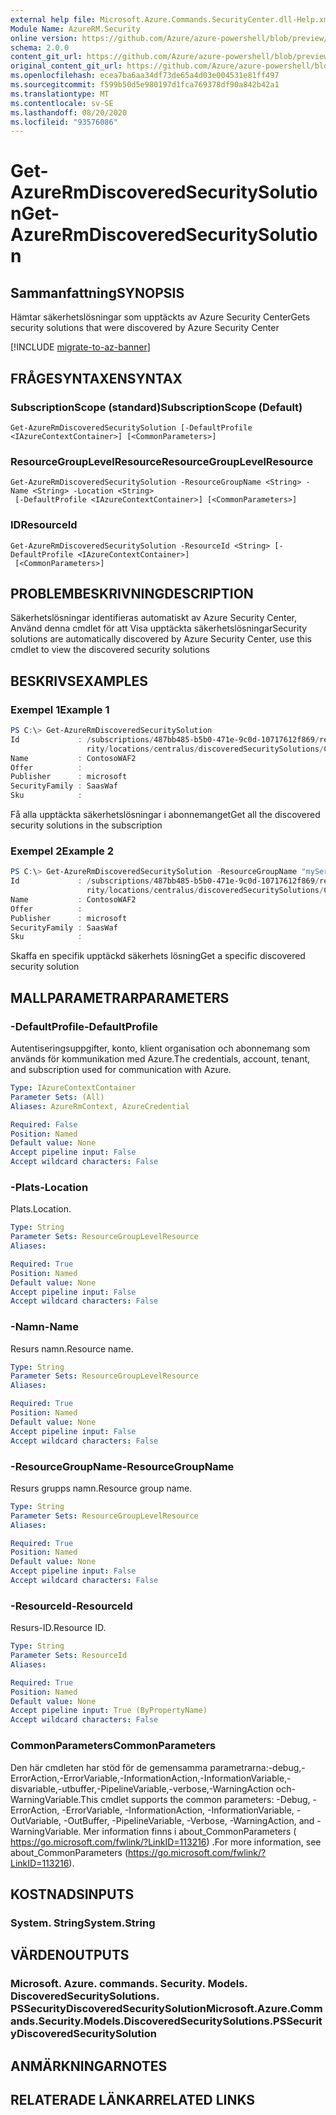 ```yaml
---
external help file: Microsoft.Azure.Commands.SecurityCenter.dll-Help.xml
Module Name: AzureRM.Security
online version: https://github.com/Azure/azure-powershell/blob/preview/src/ResourceManager/Security/Commands.Security/help/Get-AzureRmDiscoveredSecuritySolution.md
schema: 2.0.0
content_git_url: https://github.com/Azure/azure-powershell/blob/preview/src/ResourceManager/Security/Commands.Security/help/Get-AzureRmDiscoveredSecuritySolution.md
original_content_git_url: https://github.com/Azure/azure-powershell/blob/preview/src/ResourceManager/Security/Commands.Security/help/Get-AzureRmDiscoveredSecuritySolution.md
ms.openlocfilehash: ecea7ba6aa34df73de65a4d03e004531e81ff497
ms.sourcegitcommit: f599b50d5e980197d1fca769378df90a842b42a1
ms.translationtype: MT
ms.contentlocale: sv-SE
ms.lasthandoff: 08/20/2020
ms.locfileid: "93576086"
---
```

# <span data-ttu-id="67f85-101">Get-AzureRmDiscoveredSecuritySolution</span><span class="sxs-lookup"><span data-stu-id="67f85-101">Get-AzureRmDiscoveredSecuritySolution</span></span>

## <span data-ttu-id="67f85-102">Sammanfattning</span><span class="sxs-lookup"><span data-stu-id="67f85-102">SYNOPSIS</span></span>
<span data-ttu-id="67f85-103">Hämtar säkerhetslösningar som upptäckts av Azure Security Center</span><span class="sxs-lookup"><span data-stu-id="67f85-103">Gets security solutions that were discovered by Azure Security Center</span></span>

[!INCLUDE [migrate-to-az-banner](../../includes/migrate-to-az-banner.md)]

## <span data-ttu-id="67f85-104">FRÅGESYNTAXEN</span><span class="sxs-lookup"><span data-stu-id="67f85-104">SYNTAX</span></span>

### <span data-ttu-id="67f85-105">SubscriptionScope (standard)</span><span class="sxs-lookup"><span data-stu-id="67f85-105">SubscriptionScope (Default)</span></span>
```
Get-AzureRmDiscoveredSecuritySolution [-DefaultProfile <IAzureContextContainer>] [<CommonParameters>]
```

### <span data-ttu-id="67f85-106">ResourceGroupLevelResource</span><span class="sxs-lookup"><span data-stu-id="67f85-106">ResourceGroupLevelResource</span></span>
```
Get-AzureRmDiscoveredSecuritySolution -ResourceGroupName <String> -Name <String> -Location <String>
 [-DefaultProfile <IAzureContextContainer>] [<CommonParameters>]
```

### <span data-ttu-id="67f85-107">ID</span><span class="sxs-lookup"><span data-stu-id="67f85-107">ResourceId</span></span>
```
Get-AzureRmDiscoveredSecuritySolution -ResourceId <String> [-DefaultProfile <IAzureContextContainer>]
 [<CommonParameters>]
```

## <span data-ttu-id="67f85-108">PROBLEMBESKRIVNING</span><span class="sxs-lookup"><span data-stu-id="67f85-108">DESCRIPTION</span></span>
<span data-ttu-id="67f85-109">Säkerhetslösningar identifieras automatiskt av Azure Security Center, Använd denna cmdlet för att Visa upptäckta säkerhetslösningar</span><span class="sxs-lookup"><span data-stu-id="67f85-109">Security solutions are automatically discovered by Azure Security Center, use this cmdlet to view the discovered security solutions</span></span>

## <span data-ttu-id="67f85-110">BESKRIVS</span><span class="sxs-lookup"><span data-stu-id="67f85-110">EXAMPLES</span></span>

### <span data-ttu-id="67f85-111">Exempel 1</span><span class="sxs-lookup"><span data-stu-id="67f85-111">Example 1</span></span>
```powershell
PS C:\> Get-AzureRmDiscoveredSecuritySolution
Id             : /subscriptions/487bb485-b5b0-471e-9c0d-10717612f869/resourceGroups/myService1/providers/Microsoft.Secu
                 rity/locations/centralus/discoveredSecuritySolutions/ContosoWAF2
Name           : ContosoWAF2
Offer          : 
Publisher      : microsoft
SecurityFamily : SaasWaf
Sku            :
```

<span data-ttu-id="67f85-112">Få alla upptäckta säkerhetslösningar i abonnemanget</span><span class="sxs-lookup"><span data-stu-id="67f85-112">Get all the discovered security solutions in the subscription</span></span>

### <span data-ttu-id="67f85-113">Exempel 2</span><span class="sxs-lookup"><span data-stu-id="67f85-113">Example 2</span></span>
```powershell
PS C:\> Get-AzureRmDiscoveredSecuritySolution -ResourceGroupName "myService1" -Location "centralus" -Name "ContosoWAF2"
Id             : /subscriptions/487bb485-b5b0-471e-9c0d-10717612f869/resourceGroups/myService1/providers/Microsoft.Secu
                 rity/locations/centralus/discoveredSecuritySolutions/ContosoWAF2
Name           : ContosoWAF2
Offer          : 
Publisher      : microsoft
SecurityFamily : SaasWaf
Sku            :
```

<span data-ttu-id="67f85-114">Skaffa en specifik upptäckd säkerhets lösning</span><span class="sxs-lookup"><span data-stu-id="67f85-114">Get a specific discovered security solution</span></span>

## <span data-ttu-id="67f85-115">MALLPARAMETRAR</span><span class="sxs-lookup"><span data-stu-id="67f85-115">PARAMETERS</span></span>

### <span data-ttu-id="67f85-116">-DefaultProfile</span><span class="sxs-lookup"><span data-stu-id="67f85-116">-DefaultProfile</span></span>
<span data-ttu-id="67f85-117">Autentiseringsuppgifter, konto, klient organisation och abonnemang som används för kommunikation med Azure.</span><span class="sxs-lookup"><span data-stu-id="67f85-117">The credentials, account, tenant, and subscription used for communication with Azure.</span></span>

```yaml
Type: IAzureContextContainer
Parameter Sets: (All)
Aliases: AzureRmContext, AzureCredential

Required: False
Position: Named
Default value: None
Accept pipeline input: False
Accept wildcard characters: False
```

### <span data-ttu-id="67f85-118">-Plats</span><span class="sxs-lookup"><span data-stu-id="67f85-118">-Location</span></span>
<span data-ttu-id="67f85-119">Plats.</span><span class="sxs-lookup"><span data-stu-id="67f85-119">Location.</span></span>

```yaml
Type: String
Parameter Sets: ResourceGroupLevelResource
Aliases:

Required: True
Position: Named
Default value: None
Accept pipeline input: False
Accept wildcard characters: False
```

### <span data-ttu-id="67f85-120">-Namn</span><span class="sxs-lookup"><span data-stu-id="67f85-120">-Name</span></span>
<span data-ttu-id="67f85-121">Resurs namn.</span><span class="sxs-lookup"><span data-stu-id="67f85-121">Resource name.</span></span>

```yaml
Type: String
Parameter Sets: ResourceGroupLevelResource
Aliases:

Required: True
Position: Named
Default value: None
Accept pipeline input: False
Accept wildcard characters: False
```

### <span data-ttu-id="67f85-122">-ResourceGroupName</span><span class="sxs-lookup"><span data-stu-id="67f85-122">-ResourceGroupName</span></span>
<span data-ttu-id="67f85-123">Resurs grupps namn.</span><span class="sxs-lookup"><span data-stu-id="67f85-123">Resource group name.</span></span>

```yaml
Type: String
Parameter Sets: ResourceGroupLevelResource
Aliases:

Required: True
Position: Named
Default value: None
Accept pipeline input: False
Accept wildcard characters: False
```

### <span data-ttu-id="67f85-124">-ResourceId</span><span class="sxs-lookup"><span data-stu-id="67f85-124">-ResourceId</span></span>
<span data-ttu-id="67f85-125">Resurs-ID.</span><span class="sxs-lookup"><span data-stu-id="67f85-125">Resource ID.</span></span>

```yaml
Type: String
Parameter Sets: ResourceId
Aliases:

Required: True
Position: Named
Default value: None
Accept pipeline input: True (ByPropertyName)
Accept wildcard characters: False
```

### <span data-ttu-id="67f85-126">CommonParameters</span><span class="sxs-lookup"><span data-stu-id="67f85-126">CommonParameters</span></span>
<span data-ttu-id="67f85-127">Den här cmdleten har stöd för de gemensamma parametrarna:-debug,-ErrorAction,-ErrorVariable,-InformationAction,-InformationVariable,-disvariable,-utbuffer,-PipelineVariable,-verbose,-WarningAction och-WarningVariable.</span><span class="sxs-lookup"><span data-stu-id="67f85-127">This cmdlet supports the common parameters: -Debug, -ErrorAction, -ErrorVariable, -InformationAction, -InformationVariable, -OutVariable, -OutBuffer, -PipelineVariable, -Verbose, -WarningAction, and -WarningVariable.</span></span> <span data-ttu-id="67f85-128">Mer information finns i about_CommonParameters ( https://go.microsoft.com/fwlink/?LinkID=113216) .</span><span class="sxs-lookup"><span data-stu-id="67f85-128">For more information, see about_CommonParameters (https://go.microsoft.com/fwlink/?LinkID=113216).</span></span>

## <span data-ttu-id="67f85-129">KOSTNADS</span><span class="sxs-lookup"><span data-stu-id="67f85-129">INPUTS</span></span>

### <span data-ttu-id="67f85-130">System. String</span><span class="sxs-lookup"><span data-stu-id="67f85-130">System.String</span></span>

## <span data-ttu-id="67f85-131">VÄRDEN</span><span class="sxs-lookup"><span data-stu-id="67f85-131">OUTPUTS</span></span>

### <span data-ttu-id="67f85-132">Microsoft. Azure. commands. Security. Models. DiscoveredSecuritySolutions. PSSecurityDiscoveredSecuritySolution</span><span class="sxs-lookup"><span data-stu-id="67f85-132">Microsoft.Azure.Commands.Security.Models.DiscoveredSecuritySolutions.PSSecurityDiscoveredSecuritySolution</span></span>

## <span data-ttu-id="67f85-133">ANMÄRKNINGAR</span><span class="sxs-lookup"><span data-stu-id="67f85-133">NOTES</span></span>

## <span data-ttu-id="67f85-134">RELATERADE LÄNKAR</span><span class="sxs-lookup"><span data-stu-id="67f85-134">RELATED LINKS</span></span>

